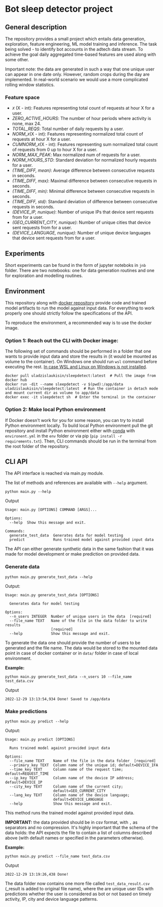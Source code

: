 # Bot sleep detector project

## General description
The repository provides a small project which entails data generation, exploration, feature engineering, ML model training and inference.
The task being solved - to identify bot accounts in the adtech data stream. 
To achieve the goal daily aggregated time-based features are used along with some other. 

Important note: the data are generated in such a way that one unique user can appear in one date only. 
However, random crops during the day are implemented.
In real-world scenario we would use a more complicated rolling window statistics.

### Feature space
- *`X`* (X - int): Features representing total count of requests at hour X for a user.
- *ZERO_ACTIVE_HOURS*: The number of hour periods where activity is none, max 24.
- *TOTAL_REQS*: Total number of daily requests by a user.
- *NORM_`X`*(X - int): Features representing normalized total count of requests at hour X for a user.
- *CUMNORM_`X`*(X - int): Features representing sum normalized total count of requests from 0 up to hour X for a user.
- *NORM_MAX_PEAK*: Max normalized num of requests for a user.
- *NORM_HOURS_STD*: Standard deviation for normalized hourly requests for a user.
- *(TIME_DIFF, mean)*: Average difference between consecutive requests in seconds.      
- *(TIME_DIFF, max)*: Maximal difference between consecutive requests in seconds.
- *(TIME_DIFF, min)*: Minimal difference between consecutive requests in seconds.           
- *(TIME_DIFF, std)*: Standard deviation of difference between consecutive requests in seconds.
- *(DEVICE_IP, nunique)*: Number of unique IPs that device sent requests from for a user.
- *(GEO_CURRENT_CITY, nunique)*: Number of unique cities that device sent requests from for a user.
- *(DEVICE_LANGUAGE, nunique)*: Number of unique device languages that device sent requests from for a user.


## Experiments
Short experiments can be found in the form of jupyter noteboks in `jnb` folder.
There are two notebooks: one for data generation routines and one for exploration and modelling routines.

## Environment
This repository along with [docker repository](https://hub.docker.com/r/uladzislaukisin/sleepdetect) provide code and trained model artifacts to run the model against input data.
For everything to work properly one should strictly follow the specifications of the API.

To reproduce the environment, a recommended way is to use the docker image.

### Option 1: Reach out the CLI with Docker image:
The following set of commands should be performed in a folder that one wants to provide input data and store the results in (it would be mounted as volume to the container).
On Windows one should run `wsl` command before executing the rest. [In case WSL and Linux on Windows is not installed](https://learn.microsoft.com/en-us/windows/wsl/install).
```console
docker pull uladzislaukisin/sleepdetect:latest  # Pull the image from docker hub
docker run -dit --name sleepdetect -v $(pwd):/app/data uladzislaukisin/sleepdetect:latest  # Run the container in detach mode and mount current dir as volume to app/data
docker exec -it sleepdetect sh  # Enter the terminal in the container
```
### Option 2: Make local Python environment
If Docker doesn't work for you for some reason, you can try to install Python environment locally.
To build local Python environment pull the git repository and install Python environment either with [conda](https://docs.conda.io/en/latest/miniconda.html) with `environent.yml` in the `env` folder or via pip (`pip install -r requirements.txt`).
Then, CLI commands should be run in the terminal from the root folder of the repository.

## CLI API
The API interface is reached via main.py module.

The list of methods and references are available with `--help` argument. 
```console
python main.py --help
```
Output
```console
Usage: main.py [OPTIONS] COMMAND [ARGS]...

Options:
  --help  Show this message and exit.

Commands:
  generate_test_data  Generates data for model testing
  predict             Runs trained model against provided input data
```

The API can either generate synthetic data in the same fashion that it was made for model development or make prediction on provided data.

### Generate data
```console
python main.py generate_test_data --help
```
Output:
```console
Usage: main.py generate_test_data [OPTIONS]

  Generates data for model testing

Options:
  --n_users INTEGER  Number of unique users in the data  [required]
  --file_name TEXT   Name of the file in the data folder to write results
                     [required]
  --help             Show this message and exit.
```

To generate the data one should provide the number of users to be generated and the file name. The data would be stored to the mounted data point in case of docker container or in `data/` folder in case of local environment.

**Example:**
```console
python main.py generate_test_data --n_users 10 --file_name test_data.csv
```
Output
```console
2022-12-29 13:13:54,934 Done! Saved to /app/data
```

### Make predictions
```console
python main.py predict --help
```
Output:
```console
Usage: main.py predict [OPTIONS]

  Runs trained model against provided input data

Options:
  --file_name TEXT    Name of the file in the data folder  [required]
  --primary_key TEXT  Column name of the unique id; default=DEVICE_IFA
  --time_key TEXT     Column name of the request time; default=REQUEST_TIME
  --ip_key TEXT       Column name of the device IP address; default=DEVICE_IP
  --city_key TEXT     Column name of the current city;
                      default=GEO_CURRENT_CITY
  --lang_key TEXT     Column name of the device language;
                      default=DEVICE_LANGUAGE
  --help              Show this message and exit.
```
This method runs the trained model against provided input data. 

**IMPORTANT:** the data provided should be in csv format, with `,` as separators and no compression. It's highly important that the schema of the data holds: the API expects the file to contain a list of columns described above (with default names or specified in the parameters otherwise).

**Example:**
```console
python main.py predict --file_name test_data.csv
```
Output
```console
2022-12-29 13:19:26,438 Done!
```
The data folder now contains one more file called `test_data_result.csv` (_result is added to original file name), where the are unique user IDs with predictions whether the user is considered as bot or not based on timely activity, IP, city and device language patterns.
